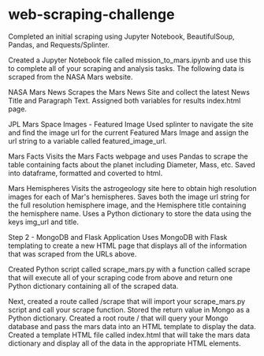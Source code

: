 # web-scraping-challenge

Completed an initial scraping using Jupyter Notebook, BeautifulSoup, Pandas, and Requests/Splinter.

Created a Jupyter Notebook file called mission_to_mars.ipynb and use this to complete all of your scraping and analysis tasks. 
The following data is scraped from the NASA Mars website.

NASA Mars News
Scrapes the Mars News Site and collect the latest News Title and Paragraph Text. Assigned both variables for results index.html page.

JPL Mars Space Images - Featured Image
Used splinter to navigate the site and find the image url for the current Featured Mars Image and assign the url string to a variable called featured_image_url.

Mars Facts
Visits the Mars Facts webpage and uses Pandas to scrape the table containing facts about the planet including Diameter, Mass, etc.
Saved into dataframe, formatted and coverted to html.

Mars Hemispheres
Visits the astrogeology site here to obtain high resolution images for each of Mar's hemispheres.
Saves both the image url string for the full resolution hemisphere image, and the Hemisphere title containing the hemisphere name. 
Uses a Python dictionary to store the data using the keys img_url and title.

Step 2 - MongoDB and Flask Application
Uses MongoDB with Flask templating to create a new HTML page that displays all of the information that was scraped from the URLs above.

Created Python script called scrape_mars.py with a function called scrape that will execute all of your scraping code from above and 
return one Python dictionary containing all of the scraped data.

Next, created a route called /scrape that will import your scrape_mars.py script and call your scrape function.
Stored the return value in Mongo as a Python dictionary.
Created a root route / that will query your Mongo database and pass the mars data into an HTML template to display the data.
Created a template HTML file called index.html that will take the mars data dictionary and display all of the data in the 
appropriate HTML elements.
